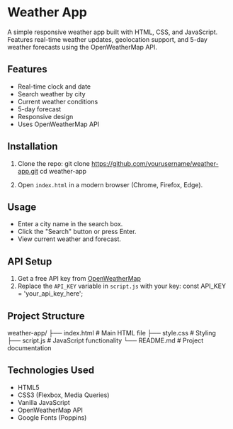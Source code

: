 # Weather App
A simple responsive weather app built with HTML, CSS, and JavaScript. Features real-time weather updates, geolocation support, and 5-day weather forecasts using the OpenWeatherMap API.

## Features
- Real-time clock and date
- Search weather by city
- Current weather conditions
- 5-day forecast
- Responsive design
- Uses OpenWeatherMap API

## Installation
1. Clone the repo:
git clone https://github.com/yourusername/weather-app.git
cd weather-app

2. Open `index.html` in a modern browser (Chrome, Firefox, Edge).

## Usage
- Enter a city name in the search box.
- Click the "Search" button or press Enter.
- View current weather and forecast.

## API Setup
1. Get a free API key from [OpenWeatherMap](https://openweathermap.org/api)
2. Replace the `API_KEY` variable in `script.js` with your key:
const API_KEY = 'your_api_key_here';

## Project Structure
weather-app/
├── index.html # Main HTML file
├── style.css # Styling
├── script.js # JavaScript functionality
└── README.md # Project documentation

## Technologies Used
- HTML5
- CSS3 (Flexbox, Media Queries)
- Vanilla JavaScript
- OpenWeatherMap API
- Google Fonts (Poppins)
